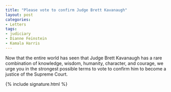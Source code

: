 ```yaml
---
title: "Please vote to confirm Judge Brett Kavanaugh"
layout: post
categories:
- Letters
tags:
- judiciary
- Dianne Feinstein
- Kamala Harris
---
```


Now that the entire world has seen that Judge Brett Kavanaugh has a rare combination of knowledge, wisdom, humanity, character, and courage, we urge you in the strongest possible terms to vote to confirm him to become a justice of the Supreme Court.

{% include signature.html %}
